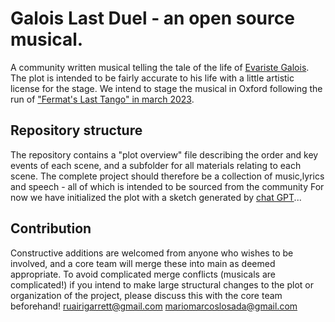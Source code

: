 # Galois Last Duel - an open source musical.
A community written musical telling the tale of the life of [Evariste Galois](https://es.wikipedia.org/wiki/%C3%89variste_Galois).
The plot is intended to be fairly accurate to his life with a little artistic license for the stage. 
We intend to stage the musical in Oxford following the run of ["Fermat's Last Tango" in march 2023](https://en.wikipedia.org/wiki/Fermat%27s_Last_Tango).

## Repository structure
The repository contains a "plot overview" file describing the order and key events of each scene, and a subfolder for all materials relating to each scene. 
The complete project should therefore be a collection of music,lyrics and speech - all of which is intended to be sourced from the community
For now we have initialized the plot with a sketch generated by [chat GPT](https://openai.com/index/chatgpt/)...

## Contribution 
Constructive additions are welcomed from anyone who wishes to be involved, and a core team will merge these into main as deemed appropriate.
To avoid complicated merge conflicts (musicals are complicated!) if you intend to make large structural changes to the plot or organization of the project, please discuss this with the core team beforehand!
ruairigarrett@gmail.com
mariomarcoslosada@gmail.com
